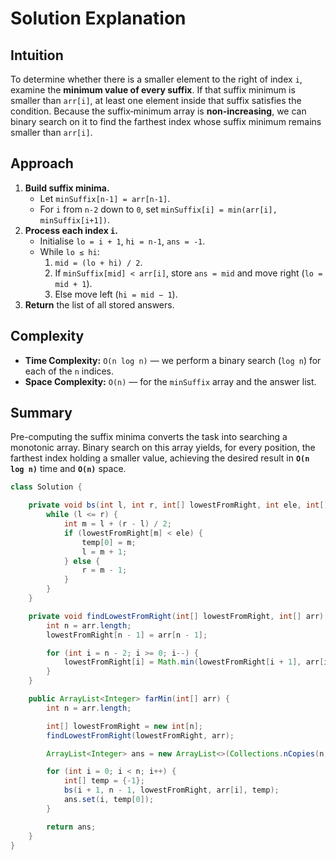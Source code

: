 # Solution Explanation

## Intuition
To determine whether there is a smaller element to the right of index `i`, examine the **minimum value of every suffix**.
If that suffix minimum is smaller than `arr[i]`, at least one element inside that suffix satisfies the condition.
Because the suffix‐minimum array is **non-increasing**, we can binary search on it to find the farthest index whose suffix minimum remains smaller than `arr[i]`.

## Approach
1. **Build suffix minima.**
   - Let `minSuffix[n-1] = arr[n-1]`.
   - For `i` from `n-2` down to `0`, set `minSuffix[i] = min(arr[i], minSuffix[i+1])`.
2. **Process each index `i`.**
   - Initialise `lo = i + 1`, `hi = n-1`, `ans = -1`.
   - While `lo ≤ hi`:
     1. `mid = (lo + hi) / 2`.
     2. If `minSuffix[mid] < arr[i]`, store `ans = mid` and move right (`lo = mid + 1`).
     3. Else move left (`hi = mid − 1`).
3. **Return** the list of all stored answers.

## Complexity
- **Time Complexity:** `O(n log n)` — we perform a binary search (`log n`) for each of the `n` indices.
- **Space Complexity:** `O(n)` — for the `minSuffix` array and the answer list.

## Summary
Pre-computing the suffix minima converts the task into searching a monotonic array.
Binary search on this array yields, for every position, the farthest index holding a smaller value, achieving the desired result in **`O(n log n)`** time and **`O(n)`** space.
```java
class Solution {

    private void bs(int l, int r, int[] lowestFromRight, int ele, int[] temp) {
        while (l <= r) {
            int m = l + (r - l) / 2;
            if (lowestFromRight[m] < ele) {
                temp[0] = m;
                l = m + 1;
            } else {
                r = m - 1;
            }
        }
    }

    private void findLowestFromRight(int[] lowestFromRight, int[] arr) {
        int n = arr.length;
        lowestFromRight[n - 1] = arr[n - 1];

        for (int i = n - 2; i >= 0; i--) {
            lowestFromRight[i] = Math.min(lowestFromRight[i + 1], arr[i]);
        }
    }

    public ArrayList<Integer> farMin(int[] arr) {
        int n = arr.length;

        int[] lowestFromRight = new int[n];
        findLowestFromRight(lowestFromRight, arr);

        ArrayList<Integer> ans = new ArrayList<>(Collections.nCopies(n, -1));

        for (int i = 0; i < n; i++) {
            int[] temp = {-1};
            bs(i + 1, n - 1, lowestFromRight, arr[i], temp);
            ans.set(i, temp[0]);
        }

        return ans;
    }
}
```

